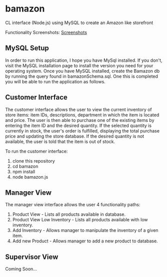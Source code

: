 # bamazon
CL interface (Node.js) using MySQL to create an Amazon like storefront


Functionality Screenshots:
[Screenshots](https://docs.google.com/document/d/14hPaohyDLcjh0z9e_VrXLkuoZulS1o8QTsMoVAn945c/edit?usp=sharing)

## MySQL Setup

In order to run this application, I hope you have MySql installed. If you don't, visit the MySQL installation page to install the version you need for your operating system. Once you have MySQL installed, create the Bamazon db by running the query found in bamazonSchema.sql. One this is completed you will be able to run the application as follows. 

## Customer Interface

The customer interface allows the user to view the current inventory of store items: item IDs, descriptions, department in which the item is located and price. The user is then able to purchase one of the existing items by entering the item ID and the desired quantity. If the selected quantity is currently in stock, the user's order is fulfilled, displaying the total purchase price and updating the store database. If the desired quantity is not available, the user is told that the item is out of stock.

To run the customer interface:

1. clone this repository
1. cd bamazon
1. npm install
1. node bamazon.js

## Manager View

The manager view interface allows the user 4 functionality paths:

1. Product View - Lists all products available in database.
1. Product View Low Inventory - Lists all products available with low inventory.
1. Add Inventory - Allows manager to manipulate the inventory of a given item.
1. Add new Product - Allows manager to add a new product to database.

## Supervisor View

Coming Soon...


